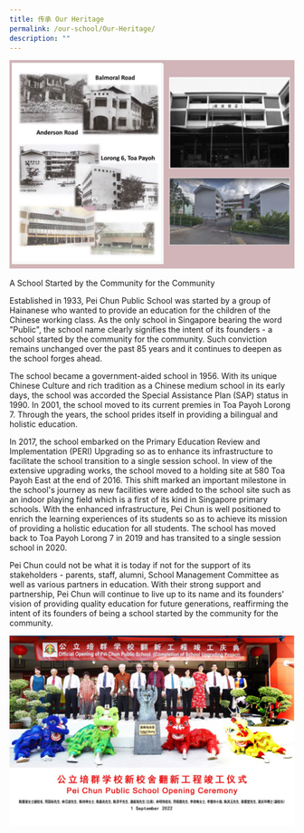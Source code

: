 ```yaml
---
title: 传承 Our Heritage
permalink: /our-school/Our-Heritage/
description: ""
---
```

![School1](/images/Our%20School/school1.jpg)

A School Started by the Community for the Community

Established in 1933, Pei Chun Public School was started by a group of Hainanese who wanted to provide an education for the children of the Chinese working class. As the only school in Singapore bearing the word "Public", the school name clearly signifies the intent of its founders - a school started by the community for the community. Such conviction remains unchanged over the past 85 years and it continues to deepen as the school forges ahead. 

The school became a government-aided school in 1956. With its unique Chinese Culture and rich tradition as a Chinese medium school in its early days, the school was accorded the Special Assistance Plan (SAP) status in 1990. In 2001, the school moved to its current premies in Toa Payoh Lorong 7. Through the years, the school prides itself in providing a bilingual and holistic education.

In 2017, the school embarked on the Primary Education Review and Implementation (PERI) Upgrading so as to enhance its infrastructure to facilitate the school transition to a single session school. In view of the extensive upgrading works, the school moved to a holding site at 580 Toa Payoh East at the end of 2016. This shift marked an important milestone in the school's journey as new facilities were added to the school site such as an indoor playing field which is a first of its kind in Singapore primary schools. With the enhanced infrastructure, Pei Chun is well positioned to enrich the learning experiences of its students so as to achieve its mission of providing a holistic education for all students. The school has moved back to Toa Payoh Lorong 7 in 2019 and has transited to a single session school in 2020. 

Pei Chun could not be what it is today if not for the support of its stakeholders - parents, staff, alumni, School Management Committee as well as various partners in education. With their strong support and partnership, Pei Chun will continue to live up to its name and its founders' vision of providing quality education for future generations, reaffirming the intent of its founders of being a school started by the community for the community. 

![schoolopening](/images/Our%20School/Schoolopen.jpeg)